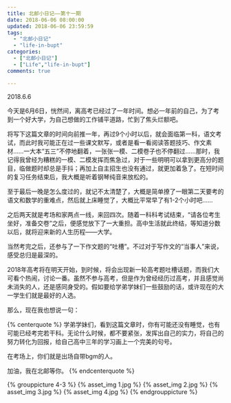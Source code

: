 ```yaml
---
title: 北邮小日记——第十一期 
date: 2018-06-06 08:00:00 
updated: 2018-06-06 23:59:59 
tags:
  - "北邮小日记"
  - "life-in-bupt"
categories:
  - ["北邮小日记"]
  - ["Life","life-in-bupt"]
comments: true

---
```


2018.6.6

今天是6月6日，恍然间，离高考已经过了一年时间。想必一年前的自己，为了考到一个好大学，为自己想做的工作铺平道路，忙到了焦头烂额吧。

<!--more-->

将写下这篇文章的时间向前推一年，再过9个小时以后，就会面临第一科，语文考试，而此时我可能正在过一些课文默写，或者是看一看阅读答题技巧、作文素材……一大本“五三”不停地翻着，一张张一模、二模卷子也不停翻过……那时，我记得我曾经为糟糕的一模、二模发挥而焦急过，对于一些明明可以拿到更高分的题目，临做题时却总是手抖；再加上自主招生也没有通过，就更加着急了。在短时间的复习任务结束后，我大概是听着钢琴纯音来放松的。

至于最后一晚是怎么度过的，就记不太清楚了，大概是简单撩了一眼第二天要考的语文和数学的重难点，然后就上床睡觉了，大概比平常早了有1-2个小时吧……

之后两天就是考场和家两点一线，来回四次。随着一科科考试结束，“请各位考生坐好，准备交卷”之后，便感觉放下了一大重担。高中生活就此终结，等知道分数以后，就将迎来新的人生历程——大学。

当然考完之后，还参与了一下作文题的“吐槽”。不过对于写作文的“当事人”来说，感受总归是最深的。

2018年高考将在明天开始，到时候，将会出现新一轮高考题吐槽话题，而我们大可看个热闹，讨论一番。虽然不参与高考，但是作为曾经经历过高考，并且感觉尚未消失的人，还是感同身受的。假如要给学弟学妹们一些鼓励的话，或许现在的大一学生们就是最好的人选。

那么，现在我也想说一句：

{% centerquote %} 学弟学妹们，看到这篇文章时，你有可能还没有睡觉，也有可能已经考完若干科。无论什么时候，都不要紧张，发挥出自己的实力，将自己的努力转化为回报，给自己高中三年的学习画上一个完美的句号。

在考场上，你们就是出场自带bgm的人。

加油，我在北邮等你。 {% endcenterquote %}

{% grouppicture 4-3 %} 
{% asset_img 1.jpg %} {% asset_img 2.jpg %} {% asset_img 3.jpg %} {% asset_img 4.jpg %} 
{% endgrouppicture %}
